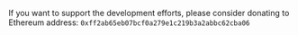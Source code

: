 If you want to support the development efforts, please consider donating to Ethereum address: `0xff2ab65eb07bcf0a279e1c219b3a2abbc62cba06`

